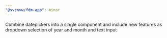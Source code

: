```yaml
---
"@svenvw/fdm-app": minor
---
```


Combine datepickers into a single component and include new features as dropdown selection of year and month and text input
